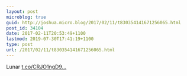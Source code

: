 ```yaml
---
layout: post
microblog: true
guid: http://joshua.micro.blog/2017/02/11/t830354141671256065.html
post_id: 34104
date: 2017-02-11T20:53:49+1100
lastmod: 2019-07-30T17:41:19+1100
type: post
url: /2017/02/11/t830354141671256065.html
---
```

Lunar [t.co/CRJO1ngD9...](https://t.co/CRJO1ngD9V)
